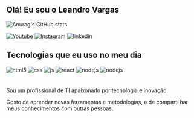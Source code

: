 ## Olá! Eu sou o Leandro Vargas 

![Anurag's GitHub stats](https://github-readme-stats.vercel.app/api?username=JET-OKAMI&show_icons=true&theme=graywhite)

[![Youtube](https://img.shields.io/badge/YouTube-FF0000?style=for-the-badge&logo=youtube&logoColor=white)](https://www.youtube.com/channel/UCgNC_Fn_SFWLXGlKSMv0Fxw)
[![Instagram](https://img.shields.io/badge/Instagram-E4405F?style=for-the-badge&logo=instagram&logoColor=white)](https://www.instagram.com/lord_okamii/)
![linkedin](https://img.shields.io/badge/LinkedIn-0077B5?style=for-the-badge&logo=linkedin&logoColor=white)


## Tecnologias que eu uso no meu dia

<div style="display: inline_block">
  <img align="center" alt="html5"
  src="https://img.shields.io/badge/HTML5-E34F26?style=for-the-badge&logo=html5&logoColor=white"/>
  <img align="center" alt="css" src="https://img.shields.io/badge/CSS3-1572B6?style=for-the-badge&logo=css3&logoColor=white" />
  <img align="center" alt="js" src="https://img.shields.io/badge/JavaScript-F7DF1E?style=for-the-badge&logo=javascript&logoColor=black" />
  
  <img align="center" alt="react" src="https://img.shields.io/badge/React-20232A?style=for-the-badge&logo=react&logoColor=61DAFB" />
  <img align="center" alt="nodejs" src="https://img.shields.io/badge/Node.js-43853D?style=for-the-badge&logo=node.js&logoColor=white" />
  <img align="center" alt="nodejs" src="https://img.shields.io/badge/Python-14354C?style=for-the-badge&logo=python&logoColor=white" />
</div><br/>





#### 
Sou um profissional de TI apaixonado por tecnologia e inovação. 

 Gosto de aprender novas ferramentas e metodologias, e de compartilhar meus conhecimentos com outras pessoas.

